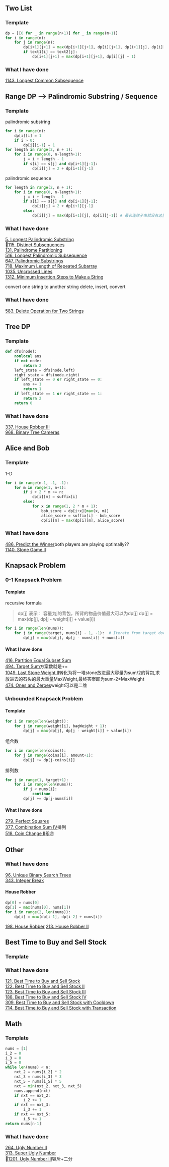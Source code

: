 ## Two List
### Template
``` python 
dp = [[0 for _ in range(n+1)] for _ in range(m+1)]
for i in range(m):
    for j in range(n):
        dp[i+1][j+1] = max(dp[i+1][j+1], dp[i][j+1], dp[i+1][j], dp[i][j])
        if text1[i] == text2[j]:
            dp[i+1][j+1] = max(dp[i+1][j+1], dp[i][j] + 1)
```
### What I have done
[1143. Longest Common Subsequence](https://leetcode.com/problems/longest-common-subsequence/description/)

## Range DP --> Palindromic Substring / Sequence
### Template

palindromic substring
``` python
for i in range(n):
    dp[i][i] = 1
    if i > 0:
        dp[i][i-1] = 1
for length in range(2, n + 1):
    for i in range(0, n-length+1):
        j = i + length - 1
        if s[i] == s[j] and dp[i+1][j-1]:
            dp[i][j] = 2 + dp[i+1][j-1]
```
palindromic sequence
``` python
for length in range(2, n + 1):
    for i in range(0, n-length+1):
        j = i + length - 1
        if s[i] == s[j] and dp[i+1][j-1]:
            dp[i][j] = 2 + dp[i+1][j-1]
        else:
            dp[i][j] = max(dp[i+1][j], dp[i][j-1]) # 最长连续子串就没有这里
```
### What I have done
[5. Longest Palindromic Substring](https://leetcode.com/problems/longest-palindromic-substring/description/)  
🌟[115. Distinct Subsequences](https://leetcode.com/problems/distinct-subsequences/description/)  
[131. Palindrome Partitioning](https://leetcode.com/problems/palindrome-partitioning/description/)  
[516. Longest Palindromic Subsequence](https://leetcode.com/problems/longest-palindromic-subsequence/description/)  
[647. Palindromic Substrings](https://leetcode.com/problems/palindromic-substrings/description/)  
[718. Maximum Length of Repeated Subarray](https://leetcode.com/problems/maximum-length-of-repeated-subarray/description/)  
[1035. Uncrossed Lines](https://leetcode.com/problems/uncrossed-lines/description/)  
[1312. Minimum Insertion Steps to Make a String](https://leetcode.com/problems/minimum-insertion-steps-to-make-a-string-palindrome/description/)

convert one string to another string
delete, insert, convert
### What I have done
[583. Delete Operation for Two Strings](https://leetcode.com/problems/delete-operation-for-two-strings/description/)


## Tree DP
### Template
``` python
def dfs(node):
    nonlocal ans
    if not node:
        return 2
    left_state = dfs(node.left)
    right_state = dfs(node.right)
    if left_state == 0 or right_state == 0:
        ans += 1
        return 1
    if left_state == 1 or right_state == 1:
        return 2
    return 0
```

### What I have done
[337. House Robber III](https://leetcode.com/problems/house-robber-iii/description/)  
[968. Binary Tree Cameras](https://leetcode.com/problems/binary-tree-cameras/description/)

## Alice and Bob
### Template
1-D
``` python 
for i in range(n-1, -1, -1):
    for m in range(1, n+1):
        if i + 2 * m >= n:
            dp[i][m] = suffix[i]
        else:
            for x in range(1, 2 * m + 1):
                bob_score = dp[i+x][max(x, m)]
                alice_score = suffix[i] - bob_score
                dp[i][m] = max(dp[i][m], alice_score)
```
### What I have done
[486. Predict the Winner](https://leetcode.com/problems/predict-the-winner/description/)both players are playing optimally??  
[1140. Stone Game II](https://leetcode.com/problems/stone-game-ii/)  

## Knapsack Problem
### 0-1 Knapsack Problem
#### Template
recursive formula 
> dp[j] 表示： 容量为j的背包，所背的物品价值最大可以为dp[j]
> dp[j] = max(dp[j], dp[j - weight[i]] + value[i])
``` python
for i in range(len(nums)):
    for j in range(target, nums[i] - 1, -1):  # Iterate from target down to nums[i]
        dp[j] = max(dp[j], dp[j - nums[i]] + nums[i])
```

#### What I have done
[416. Partition Equal Subset Sum](https://leetcode.com/problems/partition-equal-subset-sum/description/)  
[494. Target Sum](https://leetcode.com/problems/target-sum/description/)方案数就是+=  
[1049. Last Stone Weight II](https://leetcode.com/problems/last-stone-weight-ii/description/)转化为将一堆stone放进最大容量为sum/2的背包,求放进去的石头的最大重量MaxWeight,最终答案即为sum-2*MaxWeight  
[474. Ones and Zeroes](https://leetcode.com/problems/ones-and-zeroes/description/)weight可以是二维  

### Unbounded Knapsack Problem
#### Template
``` python
for i in range(len(weight)):
    for j in range(weight[i], bagWeight + 1): 
        dp[j] = max(dp[j], dp[j - weight[i]] + value[i])
```
组合数
``` python
for i in range(len(coins)):
    for j in range(coins[i], amount+1):
        dp[j] += dp[j-coins[i]]
```
排列数
``` python
for j in range(1, target+1):
    for i in range(len(nums)):
        if j < nums[i]:
            continue
        dp[j] += dp[j-nums[i]]
```
#### What I have done
[279. Perfect Squares](https://leetcode.com/problems/perfect-squares/description/)  
[377. Combination Sum IV](https://leetcode.com/problems/combination-sum-iv/description/)排列  
[518. Coin Change II](https://leetcode.com/problems/coin-change-ii/description/)组合  


## Other
### What I have done
[96. Unique Binary Search Trees](https://leetcode.com/problems/unique-binary-search-trees/description/)  
[343. Integer Break](https://leetcode.com/problems/integer-break/description/)
#### House Robber
``` python
dp[0] = nums[0]
dp[1] = max(nums[0], nums[1])
for i in range(2, len(nums)):
    dp[i] = max(dp[i-1], dp[i-2] + nums[i])
```
[198. House Robber](https://leetcode.com/problems/house-robber/description/)
[213. House Robber II](https://leetcode.com/problems/house-robber-ii/description/)

## Best Time to Buy and Sell Stock
### Template
### What I have done
[121. Best Time to Buy and Sell Stock](https://leetcode.com/problems/best-time-to-buy-and-sell-stock/description/)  
[122. Best Time to Buy and Sell Stock II](https://leetcode.com/problems/best-time-to-buy-and-sell-stock-ii/description/)  
[123. Best Time to Buy and Sell Stock III](https://leetcode.com/problems/best-time-to-buy-and-sell-stock-iii/description/)  
[188. Best Time to Buy and Sell Stock IV](https://leetcode.com/problems/best-time-to-buy-and-sell-stock-iv/description/)    
[309. Best Time to Buy and Sell Stock with Cooldown](https://leetcode.com/problems/best-time-to-buy-and-sell-stock-with-cooldown/description/)  
[714. Best Time to Buy and Sell Stock with Transaction](https://leetcode.com/problems/best-time-to-buy-and-sell-stock-with-transaction-fee/description/)

## Math
### Template
``` python
nums = [1]
i_2 = 0
i_3 = 0
i_5 = 0
while len(nums) < n:
    nxt_2 = nums[i_2] * 2
    nxt_3 = nums[i_3] * 3
    nxt_5 = nums[i_5] * 5
    nxt = min(nxt_2, nxt_3, nxt_5)
    nums.append(nxt)
    if nxt == nxt_2:
        i_2 += 1
    if nxt == nxt_3:
        i_3 += 1
    if nxt == nxt_5:
        i_5 += 1
return nums[n-1]
```
### What I have done
[264. Ugly Number II](https://leetcode.com/problems/ugly-number-ii/description/)  
[313. Super Ugly Number](https://leetcode.com/problems/super-ugly-number/description/)  
🌟[1201. Ugly Number III](https://leetcode.com/problems/ugly-number-iii/description/)容斥+二分  



